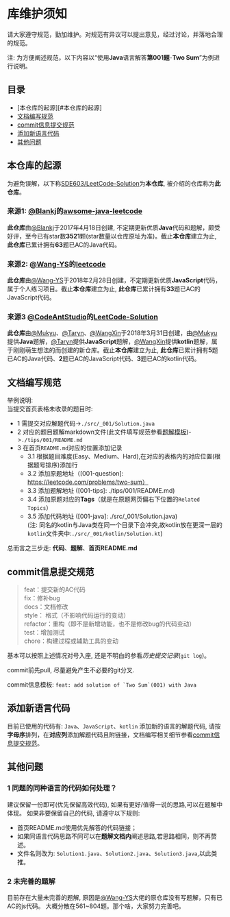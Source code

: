 # 库维护须知

请大家遵守规范，勤加维护。对规范有异议可以提出意见，经过讨论，并落地合理的规范。

注: 为方便阐述规范，以下内容以“使用**Java**语言解答**第001题**-**Two Sum**”为例进行说明。

## 目录
- [本仓库的起源][#本仓库的起源]
- [文档编写规范](#文档编写规范)
- [commit信息提交规范](#commit信息提交规范)
- [添加新语言代码](#添加新语言代码)
- [其他问题](#其他问题)

## 本仓库的起源
为避免误解，以下称[SDE603/LeetCode-Solution][lcs]为**本仓库**, 被介绍的仓库称为**此仓库**。
### 来源1: [@Blankj][blankj]的[awsome-java-leetcode][ajl]
**此仓库**由[@Blankj][blankj]于2017年4月18日创建, 不定期更新优质**Java**代码和题解，颇受好评，至今已有star数**3521**颗(star数量以仓库原址为准)。截止**本仓库**建立为止, **此仓库**已累计拥有**63**题已AC的Java代码。
### 来源2: [@Wang-YS][wys]的[leetcode][lc]
**此仓库**由[@Wang-YS][wys]于2018年2月28日创建，不定期更新优质**JavaScript**代码，属于个人练习项目。截止**本仓库**建立为止, **此仓库**已累计拥有**33**题已AC的JavaScript代码。
### 来源3 [@CodeAntStudio][cas]的[LeetCode-Solution][old-lcs]
**此仓库**由[@Mukyu][Mukyu]、[@Taryn][Taryn]、[@WangXin][wangxin]于2018年3月31日创建，由[@Mukyu][Mukyu]提供**Java**题解，[@Taryn][Taryn]提供**JavaScript**题解，[@WangXin][wangxin]提供**kotlin**题解，属于刚刚萌生想法的而创建的新仓库。截止**本仓库**建立为止, **此仓库**已累计拥有**5**题已AC的Java代码、**2**题已AC的JavaScript代码、**3**题已AC的kotlin代码。


## 文档编写规范    
 举例说明:  
 当提交首页表格未收录的题目时:   
  - 1 需提交对应解题代码->`./src/_001/Solution.java`
  - 2 对应的题目题解markdown文件(此文件填写规范参看[题解模板][template])->`./tips/001/README.md`
  - 3 在首页`README.md`对应的位置添加记录   
     - 3.1 根据题目难度(Easy、Medium、Hard),在对应的表格内的对应位置(根据题号排序)添加行  
     - 3.2 添加原题地址（[001-question]: https://leetcode.com/problems/two-sum）
     - 3.3 添加题解地址 ([001-tips]: ./tips/001/README.md)  
     - 3.4 添加原题对应的**Tags**（就是在原题网页偏右下位置的`Related Topics`）
     - 3.5 添加代码地址 ([001-java]: ./src/_001/Solution.java)  
       (注: 同名的kotlin与Java类在同一个目录下会冲突,故kotlin放在更深一层的`kotlin`文件夹中:`./src/_001/kotlin/Solution.kt`)

 总而言之三步走: **代码**、**题解**、**首页README.md**

## commit信息提交规范
> feat：提交新的AC代码  
> fix：修补bug  
> docs：文档修改  
> style： 格式（不影响代码运行的变动）  
> refactor：重构（即不是新增功能，也不是修改bug的代码变动）  
> test：增加测试  
> chore：构建过程或辅助工具的变动  

基本可以按照上述情况对号入座, 还是不明白的参看*历史提交记录*(`git log`)。

commit前先pull, 尽量避免产生不必要的git分叉.  

commit信息模板: ``feat: add solution of `Two Sum`(001) with Java``

## 添加新语言代码
目前已使用的代码有: `Java`、`JavaScript`、`kotlin`
添加新的语言的解题代码, 请按**字母序**排列，在**对应列**添加解题代码且附链接，文档编写相关细节参看[commit信息提交规范](#commit信息提交规范)。


## 其他问题
### 1 同题的同种语言的代码如何处理？
建议保留一份即可(优先保留高效代码), 如果有更好/值得一说的思路,可以在题解中体现。
如果非要保留自己的代码, 请遵守以下规则:
  - 首页README.md使用优先解答的代码链接；
  - 如果同语言代码思路不同可以在**题解文档内**阐述思路,若思路相同，则不再赘述。
  - 文件名则改为: `Solution1.java`、`Solution2.java`、`Solution3.java`,以此类推。

### 2 未完善的题解
目前存在大量未完善的题解, 原因是[@Wang-YS][wys]大佬的原仓库没有写题解，只有已AC的js代码。
大概分散在561~804题。那个啥，大家努力完善吧。

[blankj]: https://github.com/Blankj
[ajl]: https://github.com/Blankj/awesome-java-leetcode
[wys]: https://github.com/Wang-YS
[lc]: https://github.com/Wang-YS/leetcode
[lcs]: https://github.com/SDE603/LeetCode-Solution
[old-lcs]: https://github.com/CodeAntStudio/LeetCode-Solution
[wangxin]: https://github.com/relish-wang
[Mukyu]: https://github.com/Mukyu
[Taryn]: https://github.com/Taryn2016
[cas]: https://github.com/CodeAntStudio
[template]: ./tips/Template.md